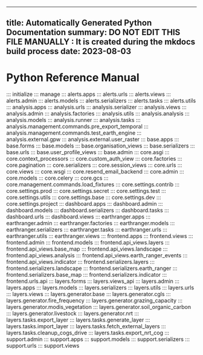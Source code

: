 
---
title: Automatically Generated Python Documentation
summary: DO NOT EDIT THIS FILE MANUALLY : It is created during the mkdocs build process
date: 2023-08-03
---

# Python Reference Manual
::: initialize
::: manage
::: alerts.apps
::: alerts.urls
::: alerts.views
::: alerts.admin
::: alerts.models
::: alerts.serializers
::: alerts.tasks
::: alerts.utils
::: analysis.apps
::: analysis.urls
::: analysis.serializer
::: analysis.views
::: analysis.admin
::: analysis.factories
::: analysis.utils
::: analysis.analysis
::: analysis.models
::: analysis.runner
::: analysis.tasks
::: analysis.management.commands.pre_export_temporal
::: analysis.management.commands.test_earth_engine
::: analysis.external.gpw
::: analysis.external.user_raster
::: base.apps
::: base.forms
::: base.models
::: base.organisation_views
::: base.serializers
::: base.urls
::: base.user_profile_views
::: base.admin
::: core.asgi
::: core.context_processors
::: core.custom_auth_view
::: core.factories
::: core.pagination
::: core.serializers
::: core.session_views
::: core.urls
::: core.views
::: core.wsgi
::: core.resend_email_backend
::: core.admin
::: core.models
::: core.celery
::: core.gcs
::: core.management.commands.load_fixtures
::: core.settings.contrib
::: core.settings.prod
::: core.settings.secret
::: core.settings.test
::: core.settings.utils
::: core.settings.base
::: core.settings.dev
::: core.settings.project
::: dashboard.apps
::: dashboard.admin
::: dashboard.models
::: dashboard.serializers
::: dashboard.tasks
::: dashboard.urls
::: dashboard.views
::: earthranger.apps
::: earthranger.admin
::: earthranger.factories
::: earthranger.models
::: earthranger.serializers
::: earthranger.tasks
::: earthranger.urls
::: earthranger.utils
::: earthranger.views
::: frontend.apps
::: frontend.views
::: frontend.admin
::: frontend.models
::: frontend.api_views.layers
::: frontend.api_views.base_map
::: frontend.api_views.landscape
::: frontend.api_views.analysis
::: frontend.api_views.earth_ranger_events
::: frontend.api_views.indicator
::: frontend.serializers.layers
::: frontend.serializers.landscape
::: frontend.serializers.earth_ranger
::: frontend.serializers.base_map
::: frontend.serializers.indicator
::: frontend.urls.api
::: layers.forms
::: layers.views_api
::: layers.admin
::: layers.apps
::: layers.models
::: layers.serializers
::: layers.utils
::: layers.urls
::: layers.views
::: layers.generator.base
::: layers.generator.cgls
::: layers.generator.fire_frequency
::: layers.generator.grazing_capacity
::: layers.generator.modis_vegetation
::: layers.generator.soil_organic_carbon
::: layers.generator.livestock
::: layers.generator.nrt
::: layers.tasks.export_layer
::: layers.tasks.generate_layer
::: layers.tasks.import_layer
::: layers.tasks.fetch_external_layers
::: layers.tasks.cleanup_cogs_drive
::: layers.tasks.export_nrt_cog
::: support.admin
::: support.apps
::: support.models
::: support.serializers
::: support.urls
::: support.views
